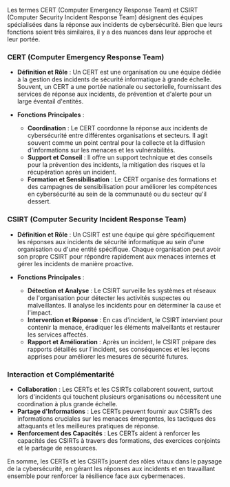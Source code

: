 Les termes CERT (Computer Emergency Response Team) et CSIRT (Computer Security Incident Response Team) désignent des équipes spécialisées dans la réponse aux incidents de cybersécurité. Bien que leurs fonctions soient très similaires, il y a des nuances dans leur approche et leur portée.

### CERT (Computer Emergency Response Team)

- **Définition et Rôle** : Un CERT est une organisation ou une équipe dédiée à la gestion des incidents de sécurité informatique à grande échelle. Souvent, un CERT a une portée nationale ou sectorielle, fournissant des services de réponse aux incidents, de prévention et d'alerte pour un large éventail d'entités.
  
- **Fonctions Principales** :
  - **Coordination** : Le CERT coordonne la réponse aux incidents de cybersécurité entre différentes organisations et secteurs. Il agit souvent comme un point central pour la collecte et la diffusion d'informations sur les menaces et les vulnérabilités.
  - **Support et Conseil** : Il offre un support technique et des conseils pour la prévention des incidents, la mitigation des risques et la récupération après un incident.
  - **Formation et Sensibilisation** : Le CERT organise des formations et des campagnes de sensibilisation pour améliorer les compétences en cybersécurité au sein de la communauté ou du secteur qu'il dessert.

### CSIRT (Computer Security Incident Response Team)

- **Définition et Rôle** : Un CSIRT est une équipe qui gère spécifiquement les réponses aux incidents de sécurité informatique au sein d'une organisation ou d'une entité spécifique. Chaque organisation peut avoir son propre CSIRT pour répondre rapidement aux menaces internes et gérer les incidents de manière proactive.

- **Fonctions Principales** :
  - **Détection et Analyse** : Le CSIRT surveille les systèmes et réseaux de l'organisation pour détecter les activités suspectes ou malveillantes. Il analyse les incidents pour en déterminer la cause et l'impact.
  - **Intervention et Réponse** : En cas d'incident, le CSIRT intervient pour contenir la menace, éradiquer les éléments malveillants et restaurer les services affectés.
  - **Rapport et Amélioration** : Après un incident, le CSIRT prépare des rapports détaillés sur l'incident, ses conséquences et les leçons apprises pour améliorer les mesures de sécurité futures.

### Interaction et Complémentarité

- **Collaboration** : Les CERTs et les CSIRTs collaborent souvent, surtout lors d'incidents qui touchent plusieurs organisations ou nécessitent une coordination à plus grande échelle.
- **Partage d'Informations** : Les CERTs peuvent fournir aux CSIRTs des informations cruciales sur les menaces émergentes, les tactiques des attaquants et les meilleures pratiques de réponse.
- **Renforcement des Capacités** : Les CERTs aident à renforcer les capacités des CSIRTs à travers des formations, des exercices conjoints et le partage de ressources.

En somme, les CERTs et les CSIRTs jouent des rôles vitaux dans le paysage de la cybersécurité, en gérant les réponses aux incidents et en travaillant ensemble pour renforcer la résilience face aux cybermenaces.